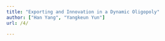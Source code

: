 ```yaml
---
title: "Exporting and Innovation in a Dynamic Oligopoly"
author: ["Han Yang", "Yangkeun Yun"]
url: /4/

---
```

